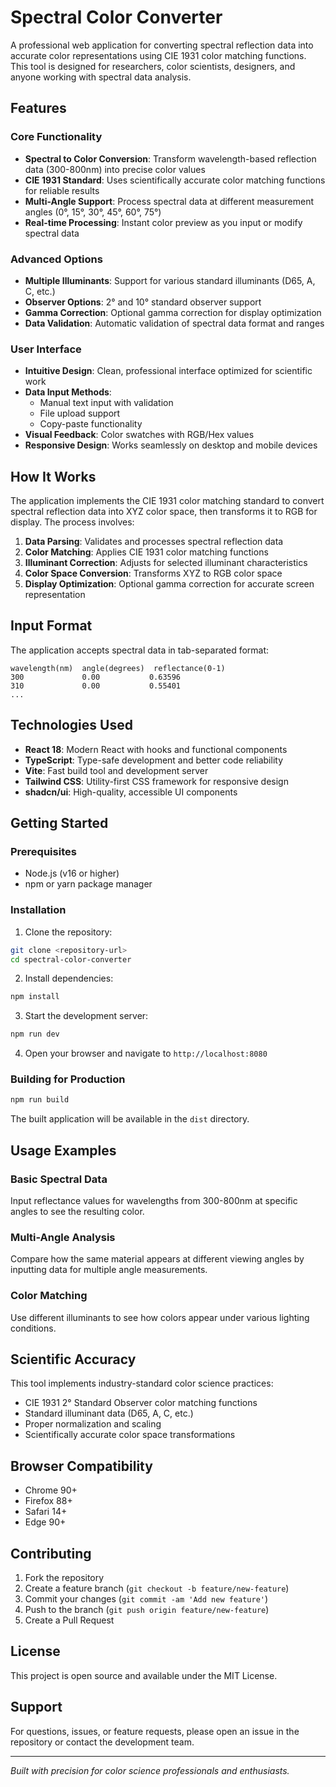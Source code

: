 # Spectral Color Converter

A professional web application for converting spectral reflection data into accurate color representations using CIE 1931 color matching functions. This tool is designed for researchers, color scientists, designers, and anyone working with spectral data analysis.

## Features

### Core Functionality
- **Spectral to Color Conversion**: Transform wavelength-based reflection data (300-800nm) into precise color values
- **CIE 1931 Standard**: Uses scientifically accurate color matching functions for reliable results
- **Multi-Angle Support**: Process spectral data at different measurement angles (0°, 15°, 30°, 45°, 60°, 75°)
- **Real-time Processing**: Instant color preview as you input or modify spectral data

### Advanced Options
- **Multiple Illuminants**: Support for various standard illuminants (D65, A, C, etc.)
- **Observer Options**: 2° and 10° standard observer support
- **Gamma Correction**: Optional gamma correction for display optimization
- **Data Validation**: Automatic validation of spectral data format and ranges

### User Interface
- **Intuitive Design**: Clean, professional interface optimized for scientific work
- **Data Input Methods**: 
  - Manual text input with validation
  - File upload support
  - Copy-paste functionality
- **Visual Feedback**: Color swatches with RGB/Hex values
- **Responsive Design**: Works seamlessly on desktop and mobile devices

## How It Works

The application implements the CIE 1931 color matching standard to convert spectral reflection data into XYZ color space, then transforms it to RGB for display. The process involves:

1. **Data Parsing**: Validates and processes spectral reflection data
2. **Color Matching**: Applies CIE 1931 color matching functions
3. **Illuminant Correction**: Adjusts for selected illuminant characteristics
4. **Color Space Conversion**: Transforms XYZ to RGB color space
5. **Display Optimization**: Optional gamma correction for accurate screen representation

## Input Format

The application accepts spectral data in tab-separated format:
```
wavelength(nm)  angle(degrees)  reflectance(0-1)
300             0.00           0.63596
310             0.00           0.55401
...
```

## Technologies Used

- **React 18**: Modern React with hooks and functional components
- **TypeScript**: Type-safe development and better code reliability
- **Vite**: Fast build tool and development server
- **Tailwind CSS**: Utility-first CSS framework for responsive design
- **shadcn/ui**: High-quality, accessible UI components

## Getting Started

### Prerequisites
- Node.js (v16 or higher)
- npm or yarn package manager

### Installation

1. Clone the repository:
```bash
git clone <repository-url>
cd spectral-color-converter
```

2. Install dependencies:
```bash
npm install
```

3. Start the development server:
```bash
npm run dev
```

4. Open your browser and navigate to `http://localhost:8080`

### Building for Production

```bash
npm run build
```

The built application will be available in the `dist` directory.

## Usage Examples

### Basic Spectral Data
Input reflectance values for wavelengths from 300-800nm at specific angles to see the resulting color.

### Multi-Angle Analysis
Compare how the same material appears at different viewing angles by inputting data for multiple angle measurements.

### Color Matching
Use different illuminants to see how colors appear under various lighting conditions.

## Scientific Accuracy

This tool implements industry-standard color science practices:
- CIE 1931 2° Standard Observer color matching functions
- Standard illuminant data (D65, A, C, etc.)
- Proper normalization and scaling
- Scientifically accurate color space transformations

## Browser Compatibility

- Chrome 90+
- Firefox 88+
- Safari 14+
- Edge 90+

## Contributing

1. Fork the repository
2. Create a feature branch (`git checkout -b feature/new-feature`)
3. Commit your changes (`git commit -am 'Add new feature'`)
4. Push to the branch (`git push origin feature/new-feature`)
5. Create a Pull Request

## License

This project is open source and available under the MIT License.

## Support

For questions, issues, or feature requests, please open an issue in the repository or contact the development team.

---

*Built with precision for color science professionals and enthusiasts.*